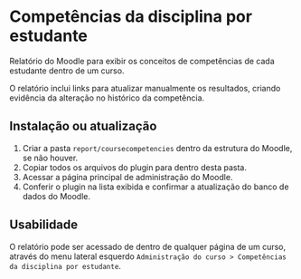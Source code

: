 # Competências da disciplina por estudante

Relatório do Moodle para exibir os conceitos de competências de cada estudante
dentro de um curso.

O relatório inclui links para atualizar manualmente os resultados, criando
evidência da alteração no histórico da competência.

## Instalação ou atualização

1. Criar a pasta `report/coursecompetencies` dentro da estrutura do Moodle,
se não houver.
2. Copiar todos os arquivos do plugin para dentro desta pasta.
3. Acessar a página principal de administração do Moodle.
4. Conferir o plugin na lista exibida e confirmar a atualização do banco de
dados do Moodle.

## Usabilidade

O relatório pode ser acessado de dentro de qualquer página de um curso, através
do menu lateral esquerdo `Administração do curso > Competências da disciplina
por estudante`.
